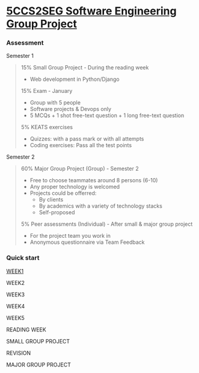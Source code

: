 # [5CCS2SEG Software Engineering Group Project](https://keats.kcl.ac.uk/course/view.php?id=109900)
### Assessment 

Semester 1
> 15% Small Group Project - During the reading week 
> - Web development in Python/Django
>
> 15% Exam - January
> - Group with 5 people
> - Software projects & Devops only
> - 5 MCQs + 1 shot free-text question + 1 long free-text question
>
> 5% KEATS exercises
> - Quizzes: with a pass mark or with all attempts
> - Coding exercises: Pass all the test points

Semester 2
> 60% Major Group Project (Group) - Semester 2
> - Free to choose teammates around 8 persons (6-10) 
> - Any proper technology is welcomed
> - Projects could be offerred:
>   - By clients
>   - By academics with a variety of technology stacks 
>   - Self-proposed
> 
> 5% Peer assessments (Individual) - After small & major group project
> - For the project team you work in
> - Anonymous questionnaire via Team Feedback

### Quick start
[WEEK1](5ccs2fc2/w1.md)

WEEK2

WEEK3

WEEK4

WEEK5

READING WEEK

SMALL GROUP PROJECT

REVISION

MAJOR GROUP PROJECT

